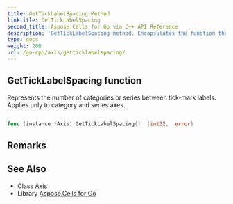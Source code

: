 ```yaml
---
title: GetTickLabelSpacing Method 
linktitle: GetTickLabelSpacing
second_title: Aspose.Cells for Go via C++ API Reference
description: 'GetTickLabelSpacing method. Encapsulates the function that represents getticklabelspacing in Go.'
type: docs
weight: 200
url: /go-cpp/axis/getticklabelspacing/
---
```


## GetTickLabelSpacing function

Represents the number of categories or series between tick-mark labels. Applies only to category and series axes.

```go

func (instance *Axis) GetTickLabelSpacing()  (int32,  error) 

```

## Remarks


## See Also

* Class [Axis](../)
* Library [Aspose.Cells for Go](../../)
